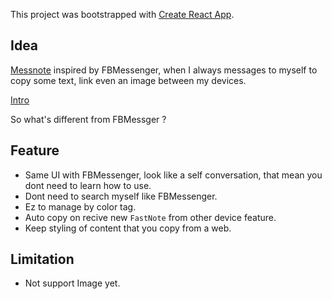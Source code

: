 This project was bootstrapped with [Create React App](https://github.com/facebook/create-react-app).

## Idea
[Messnote](https://messnote.fozg.net/) inspired by FBMessenger, when I always messages to myself to copy some text, link even an image between my devices.

[Intro](https://fozg.net/blog/gioi-thieu-app-messnote)

So what's different from FBMessger ?
## Feature
- Same UI with FBMessenger, look like a self conversation, that mean you dont need to learn how to use.
- Dont need to search myself like FBMessenger.
- Ez to manage by color tag.
- Auto copy on recive new `FastNote` from other device feature.
- Keep styling of content that you copy from a web.

## Limitation
- Not support Image yet.
